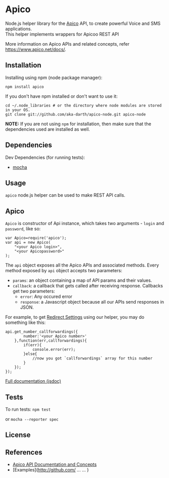 # Apico

Node.js helper library for the [Apico](https://apico.net) API, to create powerful Voice and SMS applications.  
This helper implements wrappers for Apicoo REST API

More information on Apico APIs and related concepts, refer https://www.apico.net/docs/.

Installation
---------------
Installing using npm (node package manager):
~~~~~~~~~~~~~~~~~~~~~~~~~~~~~~~~~~~~~~~~~~~
npm install apico
~~~~~~~~~~~~~~~~~~~~~~~~~~~~~~~~~~~~~~~~~~~
If you don't have npm installed or don't want to use it:

~~~~~~~~~~~~~~~~~~~~~~~~~~~~~~~~~~~~~~~~~~~~~~~~~~~~~~~~~~~~~~~~~~~~~~~~~~~~~~~~~~~
cd ~/.node_libraries # or the directory where node modules are stored in your OS.
git clone git://github.com/aka-darth/apico-node.git apico-node
~~~~~~~~~~~~~~~~~~~~~~~~~~~~~~~~~~~~~~~~~~~~~~~~~~~~~~~~~~~~~~~~~~~~~~~~~~~~~~~~~~~

**NOTE:** If you are not using `npm` for installation, then make sure that the dependencies used are installed as well.

## Dependencies

Dev Dependencies (for running tests):
* [mocha](https://mochajs.org/)

## Usage

`apico` node.js helper can be used to make REST API calls.

Apico
--------
`Apico` is constructor of Api instance, which takes two arguments - `login` and `password`, like so:

```
var Apico=require('apico');
var api = new Apico(
	"<your Apico login>",
	"<your Apicopassword>"
);
```

The `api` object exposes all the Apico APIs and associated methods. Every method exposed by `api` object accepts two parameters:
* `params`: an object containing a map of API params and their values.
* `callback`: a callback that gets called after receiving response. Callbacks get two parameters:
  * `error`: Any occured error
  * `response`: a Javascript object because all our APIs send responses in JSON.

For example, to get [Redirect Settings](https://www.apico.net/docs/api/rest/get-redirect-settings) using our helper, you may do something like this:
```
api.get_number_callforwardings({
		number:'<your Apico number>'
	},function(err,callforwardings){
		if(err){
			console.error(err);
		}else{
			//now you got `callforwardings` array for this number
		}
	});
});
```

[Full documentation (jsdoc)](jsdoc/apico.html)

Tests
------
To run tests:
`npm test`

or
`mocha --reporter spec`

License
-------

References
----------
* [Apico API Documentation and Concepts](https://www.plivo.com/docs/)  
* [Examples](http://github.com/  ... ... )  

 